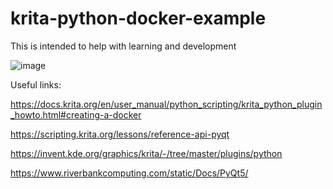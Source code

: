 # krita-python-docker-example
This is intended to help with learning and development

![image](https://github.com/SeanPuller/krita-python-docker-example/assets/43151199/31a4924f-20a8-48d2-97aa-f34b9ffb48f6)


Useful links:

https://docs.krita.org/en/user_manual/python_scripting/krita_python_plugin_howto.html#creating-a-docker

https://scripting.krita.org/lessons/reference-api-pyqt

https://invent.kde.org/graphics/krita/-/tree/master/plugins/python

https://www.riverbankcomputing.com/static/Docs/PyQt5/
